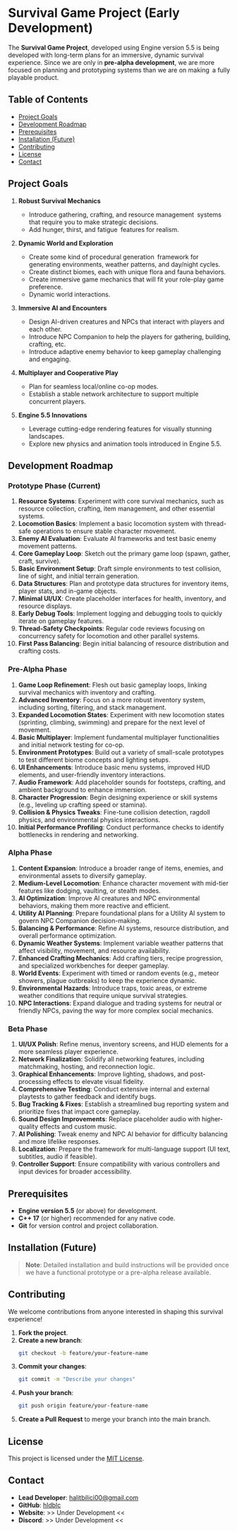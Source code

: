 # Survival Game Project (Early Development)

The **Survival Game Project**, developed using Engine version 5.5 is being developed with long-term plans for an immersive, dynamic survival experience. Since we are only in **pre-alpha development**, we are more focused on planning and prototyping systems than we are on making a fully playable product.

## Table of Contents

- [Project Goals](#project-goals)
- [Development Roadmap](#development-roadmap)
- [Prerequisites](#prerequisites)
- [Installation (Future)](#installation-future)
- [Contributing](#contributing)
- [License](#license)
- [Contact](#contact)

## Project Goals

1. **Robust Survival Mechanics**  
   - Introduce gathering, crafting, and resource management systems that require you to make strategic decisions.  
   - Add hunger, thirst, and fatigue features for realism.

2. **Dynamic World and Exploration**  
   - Create some kind of procedural generation framework for generating environments, weather patterns, and day/night cycles.  
   - Create distinct biomes, each with unique flora and fauna behaviors.
   - Create immersive game mechanics that will fit your role-play game preference.
   - Dynamic world interactions.

3. **Immersive AI and Encounters**  
   - Design AI-driven creatures and NPCs that interact with players and each other.
   - Introduce NPC Companion to help the players for gathering, building, crafting, etc.  
   - Introduce adaptive enemy behavior to keep gameplay challenging and engaging.

4. **Multiplayer and Cooperative Play**  
   - Plan for seamless local/online co-op modes.  
   - Establish a stable network architecture to support multiple concurrent players.

5. **Engine 5.5 Innovations**  
   - Leverage cutting-edge rendering features for visually stunning landscapes.  
   - Explore new physics and animation tools introduced in Engine 5.5.

## Development Roadmap

### Prototype Phase (Current)

1. **Resource Systems**: Experiment with core survival mechanics, such as resource collection, crafting, item management, and other essential systems.  
2. **Locomotion Basics**: Implement a basic locomotion system with thread-safe operations to ensure stable character movement.  
3. **Enemy AI Evaluation**: Evaluate AI frameworks and test basic enemy movement patterns.  
4. **Core Gameplay Loop**: Sketch out the primary game loop (spawn, gather, craft, survive).  
5. **Basic Environment Setup**: Draft simple environments to test collision, line of sight, and initial terrain generation.  
6. **Data Structures**: Plan and prototype data structures for inventory items, player stats, and in-game objects.  
7. **Minimal UI/UX**: Create placeholder interfaces for health, inventory, and resource displays.  
8. **Early Debug Tools**: Implement logging and debugging tools to quickly iterate on gameplay features.  
9. **Thread-Safety Checkpoints**: Regular code reviews focusing on concurrency safety for locomotion and other parallel systems.  
10. **First Pass Balancing**: Begin initial balancing of resource distribution and crafting costs.

### Pre-Alpha Phase

1. **Game Loop Refinement**: Flesh out basic gameplay loops, linking survival mechanics with inventory and crafting.  
2. **Advanced Inventory**: Focus on a more robust inventory system, including sorting, filtering, and stack management.  
3. **Expanded Locomotion States**: Experiment with new locomotion states (sprinting, climbing, swimming) and prepare for the next level of movement.  
4. **Basic Multiplayer**: Implement fundamental multiplayer functionalities and initial network testing for co-op.  
5. **Environment Prototypes**: Build out a variety of small-scale prototypes to test different biome concepts and lighting setups.  
6. **UI Enhancements**: Introduce basic menu systems, improved HUD elements, and user-friendly inventory interactions.  
7. **Audio Framework**: Add placeholder sounds for footsteps, crafting, and ambient background to enhance immersion.  
8. **Character Progression**: Begin designing experience or skill systems (e.g., leveling up crafting speed or stamina).  
9. **Collision & Physics Tweaks**: Fine-tune collision detection, ragdoll physics, and environmental physics interactions.  
10. **Initial Performance Profiling**: Conduct performance checks to identify bottlenecks in rendering and networking.

### Alpha Phase

1. **Content Expansion**: Introduce a broader range of items, enemies, and environmental assets to diversify gameplay.  
2. **Medium-Level Locomotion**: Enhance character movement with mid-tier features like dodging, vaulting, or stealth modes.  
3. **AI Optimization**: Improve AI creatures and NPC environmental behaviors, making them more reactive and efficient.  
4. **Utility AI Planning**: Prepare foundational plans for a Utility AI system to govern NPC Companion decision-making.  
5. **Balancing & Performance**: Refine AI systems, resource distribution, and overall performance optimization.  
6. **Dynamic Weather Systems**: Implement variable weather patterns that affect visibility, movement, and resource availability.  
7. **Enhanced Crafting Mechanics**: Add crafting tiers, recipe progression, and specialized workbenches for deeper gameplay.  
8. **World Events**: Experiment with timed or random events (e.g., meteor showers, plague outbreaks) to keep the experience dynamic.  
9. **Environmental Hazards**: Introduce traps, toxic areas, or extreme weather conditions that require unique survival strategies.  
10. **NPC Interactions**: Expand dialogue and trading systems for neutral or friendly NPCs, paving the way for more complex social mechanics.

### Beta Phase

1. **UI/UX Polish**: Refine menus, inventory screens, and HUD elements for a more seamless player experience.  
2. **Network Finalization**: Solidify all networking features, including matchmaking, hosting, and reconnection logic.  
3. **Graphical Enhancements**: Improve lighting, shadows, and post-processing effects to elevate visual fidelity.  
4. **Comprehensive Testing**: Conduct extensive internal and external playtests to gather feedback and identify bugs.  
5. **Bug Tracking & Fixes**: Establish a streamlined bug reporting system and prioritize fixes that impact core gameplay.  
6. **Sound Design Improvements**: Replace placeholder audio with higher-quality effects and custom music.  
7. **AI Polishing**: Tweak enemy and NPC AI behavior for difficulty balancing and more lifelike responses.  
8. **Localization**: Prepare the framework for multi-language support (UI text, subtitles, audio if feasible).  
9. **Controller Support**: Ensure compatibility with various controllers and input devices for broader accessibility.  

## Prerequisites

- **Engine version 5.5** (or above) for development.  
- **C++ 17** (or higher) recommended for any native code.  
- **Git** for version control and project collaboration.

## Installation (Future)

> **Note**: Detailed installation and build instructions will be provided once we have a functional prototype or a pre-alpha release available.

## Contributing

We welcome contributions from anyone interested in shaping this survival experience!

1. **Fork the project**.
2. **Create a new branch**:
    ```bash
    git checkout -b feature/your-feature-name
    ```
3. **Commit your changes**:
    ```bash
    git commit -m "Describe your changes"
    ```
4. **Push your branch**:
    ```bash
    git push origin feature/your-feature-name
    ```
5. **Create a Pull Request** to merge your branch into the main branch.

## License

This project is licensed under the [MIT License](LICENSE).

## Contact

- **Lead Developer**: [halitbilici00@gmail.com](mailto:halitbilici00@gmail.com)  
- **GitHub**: [hldblc](https://github.com/hldblc)  
- **Website**: >> Under Development <<
- **Discord**: >> Under Development <<
